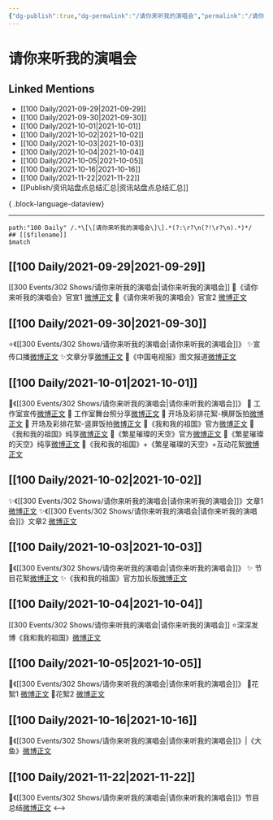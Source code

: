 ```yaml
---
{"dg-publish":true,"dg-permalink":"/请你来听我的演唱会","permalink":"/请你来听我的演唱会/","created":"2022-12-23T11:18:11.000+08:00","updated":"2023-08-24T19:13:25.645+08:00"}
---
```


# 请你来听我的演唱会

## Linked Mentions
- [[100 Daily/2021-09-29\|2021-09-29]]
- [[100 Daily/2021-09-30\|2021-09-30]]
- [[100 Daily/2021-10-01\|2021-10-01]]
- [[100 Daily/2021-10-02\|2021-10-02]]
- [[100 Daily/2021-10-03\|2021-10-03]]
- [[100 Daily/2021-10-04\|2021-10-04]]
- [[100 Daily/2021-10-05\|2021-10-05]]
- [[100 Daily/2021-10-16\|2021-10-16]]
- [[100 Daily/2021-11-22\|2021-11-22]]
- [[Publish/资讯站盘点总结汇总\|资讯站盘点总结汇总]]

{ .block-language-dataview}

---

```expander
path:"100 Daily" /.*\[\[请你来听我的演唱会\]\].*(?:\r?\n(?!\r?\n).*)*/
## [[$filename]]
$match
```
## [[100 Daily/2021-09-29\|2021-09-29]]
[[300 Events/302 Shows/请你来听我的演唱会\|请你来听我的演唱会]]
🎂《请你来听我的演唱会》官宣1 [微博正文](https://m.weibo.cn/6466290670/4686797760628296)
🎂《请你来听我的演唱会》官宣2 [微博正文](https://m.weibo.cn/6466290670/4686881214432507)
## [[100 Daily/2021-09-30\|2021-09-30]]
⭐️《[[300 Events/302 Shows/请你来听我的演唱会\|请你来听我的演唱会]]》
✨宣传口播[微博正文](https://m.weibo.cn/6466290670/4687234584285170)
✨文章分享[微博正文](https://m.weibo.cn/6466290670/4687272395673133)
🌟《中国电视报》图文报道[微博正文](https://m.weibo.cn/6466290670/4687166116201402)
## [[100 Daily/2021-10-01\|2021-10-01]]
🌟《[[300 Events/302 Shows/请你来听我的演唱会\|请你来听我的演唱会]]》
💫 工作室宣传[微博正文](https://m.weibo.cn/6466290670/4687561894659604)
💫 工作室舞台照分享[微博正文](https://m.weibo.cn/6466290670/4687586628732855)
💫 开场及彩排花絮-横屏饭拍[微博正文](https://m.weibo.cn/6466290670/4687587505870931)
💫 开场及彩排花絮-竖屏饭拍[微博正文](https://m.weibo.cn/6466290670/4687631742928078)
💫《我和我的祖国》官方[微博正文](https://m.weibo.cn/6466290670/4687622855723590)
💫《我和我的祖国》纯享[微博正文](https://m.weibo.cn/6466290670/4687601476830369)
💫《繁星璀璨的天空》官方[微博正文](https://m.weibo.cn/6466290670/4687621778047300)
💫《繁星璀璨的天空》纯享[微博正文](https://m.weibo.cn/6466290670/4687599803827403)
💫《我和我的祖国》+《繁星璀璨的天空》+互动花絮[微博正文](https://m.weibo.cn/6466290670/4687610968015938)
## [[100 Daily/2021-10-02\|2021-10-02]]
✨《[[300 Events/302 Shows/请你来听我的演唱会\|请你来听我的演唱会]]》文章1 [微博正文](https://m.weibo.cn/6466290670/4687807551899304)
✨《[[300 Events/302 Shows/请你来听我的演唱会\|请你来听我的演唱会]]》文章2 [微博正文](https://m.weibo.cn/6466290670/4687809594003919)
## [[100 Daily/2021-10-03\|2021-10-03]]
🌟《[[300 Events/302 Shows/请你来听我的演唱会\|请你来听我的演唱会]]》
✨ 节目花絮[微博正文](https://m.weibo.cn/6466290670/4688268022775992)
✨《我和我的祖国》官方加长版[微博正文](https://m.weibo.cn/6466290670/4688171235543731)
## [[100 Daily/2021-10-04\|2021-10-04]]
[[300 Events/302 Shows/请你来听我的演唱会\|请你来听我的演唱会]]
⭐深深发博《我和我的祖国》[微博正文](https://m.weibo.cn/6466290670/4688554938599692)
## [[100 Daily/2021-10-05\|2021-10-05]]
🌟《[[300 Events/302 Shows/请你来听我的演唱会\|请你来听我的演唱会]]》
💫花絮1 [微博正文](https://m.weibo.cn/6466290670/4688929901514125)
💫花絮2 [微博正文](https://m.weibo.cn/6466290670/4688944454962304)

## [[100 Daily/2021-10-16\|2021-10-16]]
💫《[[300 Events/302 Shows/请你来听我的演唱会\|请你来听我的演唱会]]》|《大鱼》[微博正文](https://m.weibo.cn/6466290670/4693054290133394)
## [[100 Daily/2021-11-22\|2021-11-22]]
🎵《[[300 Events/302 Shows/请你来听我的演唱会\|请你来听我的演唱会]]》节目总结[微博正文](https://m.weibo.cn/6466290670/4706465850068466)
<-->